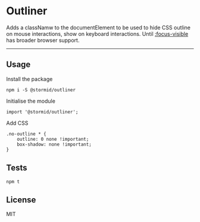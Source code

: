 # Outliner

Adds a classNamw to the documentElement to be used to hide CSS outline on mouse interactions, show on keyboard interactions. Until [:focus-visible](https://developer.mozilla.org/en-US/docs/Web/CSS/:focus-visible) has broader browser support.

---

## Usage

Install the package
```
npm i -S @stormid/outliner
```

Initialise the module
```
import '@stormid/outliner';

```

Add CSS
```
.no-outline * {
    outline: 0 none !important;
    box-shadow: none !important;
}
```

## Tests
```
npm t
```

## License
MIT